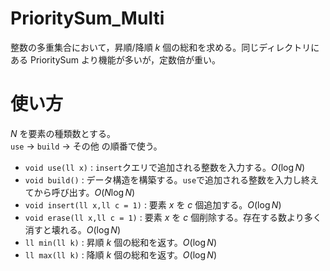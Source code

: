 # PrioritySum_Multi
整数の多重集合において，昇順/降順 $`k`$ 個の総和を求める。同じディレクトリにある PrioritySum より機能が多いが，定数倍が重い。
# 使い方
$`N`$ を要素の種類数とする。  
`use` $`\longrightarrow`$ `build` $`\longrightarrow`$ その他 の順番で使う。
- `void use(ll x)` : `insert`クエリで追加される整数を入力する。$`O(\log N)`$
- `void build()` : データ構造を構築する。`use`で追加される整数を入力し終えてから呼び出す。$`O(N\log N)`$
- `void insert(ll x,ll c = 1)` : 要素 $`x`$ を $`c`$ 個追加する。$`O(\log N)`$
- `void erase(ll x,ll c = 1)` : 要素 $`x`$ を $`c`$ 個削除する。存在する数より多く消すと壊れる。$`O(\log N)`$
- `ll min(ll k)` : 昇順 $`k`$ 個の総和を返す。$`O(\log N)`$
- `ll max(ll k)` : 降順 $`k`$ 個の総和を返す。$`O(\log N)`$
